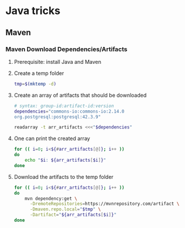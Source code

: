 # Java tricks

## Maven

### Maven Download Dependencies/Artifacts

1. Prerequisite: install Java and Maven
1. Create a temp folder

    ~~~sh
    tmp=$(mktemp -d)
    ~~~

1. Create an array of artifacts that should be downloaded

    ~~~sh
    # syntax: group-id:artifact-id:version
    dependencies="commons-io:commons-io:2.14.0
    org.postgresql:postgresql:42.3.9"
    
    readarray -t arr_artifacts <<<"$dependencies"
    ~~~

1. One can print the created array

    ~~~sh
    for (( i=0; i<${#arr_artifacts[@]}; i++ ))
    do
        echo "$i: ${arr_artifacts[$i]}"
    done
    ~~~

1. Download the artifacts to the temp folder

    ~~~sh
    for (( i=0; i<${#arr_artifacts[@]}; i++ ))
    do
        mvn dependency:get \
          -DremoteRepositories=https://mvnrepository.com/artifact \
          -Dmaven.repo.local="$tmp" \
          -Dartifact="${arr_artifacts[$i]}"
    done
    ~~~
